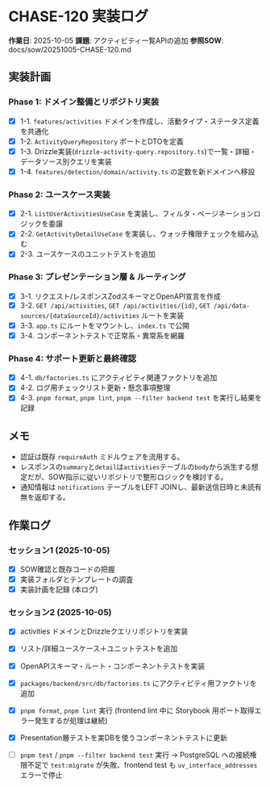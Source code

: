 # CHASE-120 実装ログ

**作業日**: 2025-10-05
**課題**: アクティビティ一覧APIの追加
**参照SOW**: docs/sow/20251005-CHASE-120.md

## 実装計画

### Phase 1: ドメイン整備とリポジトリ実装

- [x] 1-1. `features/activities` ドメインを作成し、活動タイプ・ステータス定義を共通化
- [x] 1-2. `ActivityQueryRepository` ポートとDTOを定義
- [x] 1-3. Drizzle実装(`drizzle-activity-query.repository.ts`)で一覧・詳細・データソース別クエリを実装
- [x] 1-4. `features/detection/domain/activity.ts` の定数を新ドメインへ移設

### Phase 2: ユースケース実装

- [x] 2-1. `ListUserActivitiesUseCase` を実装し、フィルタ・ページネーションロジックを委譲
- [x] 2-2. `GetActivityDetailUseCase` を実装し、ウォッチ権限チェックを組み込む
- [x] 2-3. ユースケースのユニットテストを追加

### Phase 3: プレゼンテーション層 & ルーティング

- [x] 3-1. リクエスト/レスポンスZodスキーマとOpenAPI宣言を作成
- [x] 3-2. `GET /api/activities`, `GET /api/activities/{id}`, `GET /api/data-sources/{dataSourceId}/activities` ルートを実装
- [x] 3-3. `app.ts` にルートをマウントし、`index.ts` で公開
- [x] 3-4. コンポーネントテストで正常系・異常系を網羅

### Phase 4: サポート更新と最終確認

- [x] 4-1. `db/factories.ts` にアクティビティ関連ファクトリを追加
- [x] 4-2. ログ用チェックリスト更新・懸念事項整理
- [x] 4-3. `pnpm format`, `pnpm lint`, `pnpm --filter backend test` を実行し結果を記録

## メモ

- 認証は既存 `requireAuth` ミドルウェアを流用する。
- レスポンスの`summary`と`detail`は`activities`テーブルの`body`から派生する想定だが、SOW指示に従いリポジトリで整形ロジックを検討する。
- 通知情報は `notifications` テーブルをLEFT JOINし、最新送信日時と未読有無を返却する。

## 作業ログ

### セッション1 (2025-10-05)

- [x] SOW確認と既存コードの把握
- [x] 実装フォルダとテンプレートの調査
- [x] 実装計画を記録 (本ログ)

### セッション2 (2025-10-05)

- [x] activities ドメインとDrizzleクエリリポジトリを実装
- [x] リスト/詳細ユースケース＋ユニットテストを追加
- [x] OpenAPIスキーマ・ルート・コンポーネントテストを実装
- [x] `packages/backend/src/db/factories.ts` にアクティビティ用ファクトリを追加
- [x] `pnpm format`, `pnpm lint` 実行 (frontend lint 中に Storybook 用ポート取得エラー発生するが処理は継続)
- [x] Presentation層テストを実DBを使うコンポーネントテストに更新
- [ ] `pnpm test` / `pnpm --filter backend test` 実行 → PostgreSQL への接続権限不足で `test:migrate` が失敗、frontend test も `uv_interface_addresses` エラーで停止

